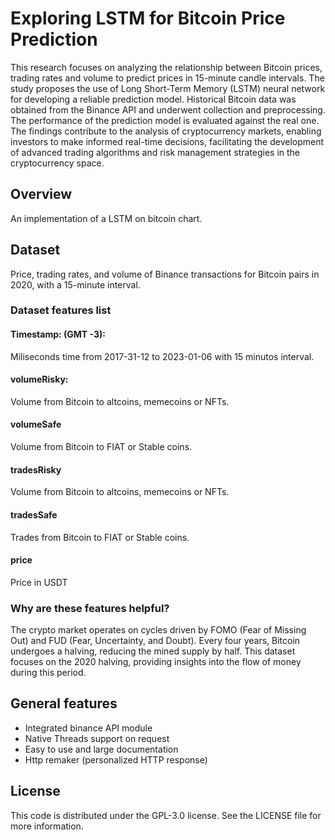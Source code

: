 # Exploring LSTM for Bitcoin Price Prediction
This research focuses on analyzing the relationship
between Bitcoin prices, trading rates and volume to predict
prices in 15-minute candle intervals. The study proposes the
use of Long Short-Term Memory (LSTM) neural network for
developing a reliable prediction model. Historical Bitcoin data
was obtained from the Binance API and underwent collection
and preprocessing. The performance of the prediction model is
evaluated against the real one. The findings contribute to the
analysis of cryptocurrency markets, enabling investors to make
informed real-time decisions, facilitating the development of
advanced trading algorithms and risk management strategies in
the cryptocurrency space.

## Overview
An implementation of a LSTM on bitcoin chart.

## Dataset
Price, trading rates, and volume of Binance transactions for Bitcoin pairs in 2020, with a 15-minute interval.

### Dataset features list

#### Timestamp: (GMT -3):
Miliseconds time from 2017-31-12 to 2023-01-06 with 15 minutos interval.

#### volumeRisky:
Volume from Bitcoin to altcoins, memecoins or NFTs.

#### volumeSafe
Volume from Bitcoin to FIAT or Stable coins.

#### tradesRisky
Volume from Bitcoin to altcoins, memecoins or NFTs.

#### tradesSafe
Trades from Bitcoin to FIAT or Stable coins.

#### price
Price in USDT

### Why are these features helpful?
The crypto market operates on cycles driven by FOMO (Fear of Missing Out) and FUD (Fear, Uncertainty, and Doubt). Every four years, Bitcoin undergoes a halving, reducing the mined supply by half. This dataset focuses on the 2020 halving, providing insights into the flow of money during this period.

## General features
* Integrated binance API module
* Native Threads support on request
* Easy to use and large documentation
* Http remaker (personalized HTTP response)

## License
This code is distributed under the GPL-3.0 license. See the LICENSE file for more information.
